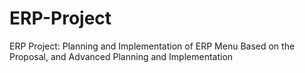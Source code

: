 # ERP-Project
ERP Project: Planning and Implementation of ERP Menu Based on the Proposal, and Advanced Planning and Implementation
